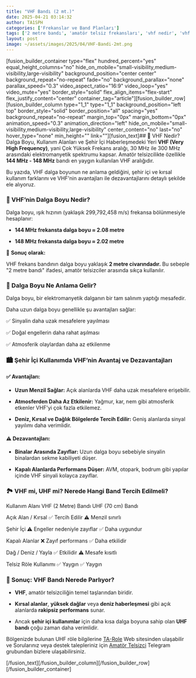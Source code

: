 ```yaml
---
title: "VHF Bandı (2 mt.)"
date: 2025-04-21 03:14:32
author: TA1SPH
categories: ['Frekanslar ve Band Planları']
tags: ['2 metre bandı', 'amatör telsiz frekansları', 'vhf nedir', 'vhf şehir içi kullanımı', 'vhf uhf farkı']
layout: post
image: ~/assets/images/2025/04/VHF-Bandi-2mt.png
---
```


[fusion_builder_container type="flex" hundred_percent="yes" equal_height_columns="no" hide_on_mobile="small-visibility,medium-visibility,large-visibility" background_position="center center" background_repeat="no-repeat" fade="no" background_parallax="none" parallax_speed="0.3" video_aspect_ratio="16:9" video_loop="yes" video_mute="yes" border_style="solid" flex_align_items="flex-start" flex_justify_content="center" container_tag="article"][fusion_builder_row][fusion_builder_column type="1_1" type="1_1" background_position="left top" border_style="solid" border_position="all" spacing="yes" background_repeat="no-repeat" margin_top="0px" margin_bottom="0px" animation_speed="0.3" animation_direction="left" hide_on_mobile="small-visibility,medium-visibility,large-visibility" center_content="no" last="no" hover_type="none" min_height="" link=""][fusion_text]## 📡 VHF Nedir? Dalga Boyu, Kullanım Alanları ve Şehir İçi Haberleşmedeki Yeri
**VHF (Very High Frequency)**, yani Çok Yüksek Frekans aralığı, 30 MHz ile 300 MHz arasındaki elektromanyetik spektrumu kapsar. Amatör telsizcilikte özellikle **144 MHz - 148 MHz** bandı en yaygın kullanılan VHF aralığıdır.

Bu yazıda, VHF dalga boyunun ne anlama geldiğini, şehir içi ve kırsal kullanım farklarını ve VHF'nin avantajları ile dezavantajlarını detaylı şekilde ele alıyoruz.

### 📏 VHF’nin Dalga Boyu Nedir?
Dalga boyu, ışık hızının (yaklaşık 299,792,458 m/s) frekansa bölünmesiyle hesaplanır:

- **144 MHz frekansta dalga boyu ≈ 2.08 metre**

- **148 MHz frekansta dalga boyu ≈ 2.02 metre**

🔹 **Sonuç olarak:**

VHF frekans bandının dalga boyu yaklaşık **2 metre civarındadır.** Bu sebeple "2 metre bandı" ifadesi, amatör telsizciler arasında sıkça kullanılır.

### 🌊 Dalga Boyu Ne Anlama Gelir?
Dalga boyu, bir elektromanyetik dalganın bir tam salınım yaptığı mesafedir.

Daha uzun dalga boyu genellikle şu avantajları sağlar:

✅ Sinyalin daha uzak mesafelere yayılması

✅ Doğal engellerin daha rahat aşılması

✅ Atmosferik olaylardan daha az etkilenme

### 🏙️ Şehir İçi Kullanımda VHF’nin Avantaj ve Dezavantajları
#### ✅ Avantajları:

- **Uzun Menzil Sağlar:** Açık alanlarda VHF daha uzak mesafelere erişebilir.

- **Atmosferden Daha Az Etkilenir:** Yağmur, kar, nem gibi atmosferik etkenler VHF'yi çok fazla etkilemez.

- **Deniz, Kırsal ve Dağlık Bölgelerde Tercih Edilir:** Geniş alanlarda sinyal yayılımı daha verimlidir.

#### ⚠️ Dezavantajları:

- **Binalar Arasında Zayıflar:** Uzun dalga boyu sebebiyle sinyalin binalardan sekme kabiliyeti düşer.

- **Kapalı Alanlarda Performans Düşer:** AVM, otopark, bodrum gibi yapılar içinde VHF sinyali kolayca zayıflar.

### 🏞️ VHF mi, UHF mi? Nerede Hangi Band Tercih Edilmeli?

Kullanım Alanı
VHF (2 Metre) Bandı
UHF (70 cm) Bandı

Açık Alan / Kırsal
✅ Tercih Edilir
⚠️ Menzil sınırlı

Şehir İçi
⚠️ Engeller nedeniyle zayıflar
✅ Daha uygundur

Kapalı Alanlar
❌ Zayıf performans
✅ Daha etkilidir

Dağ / Deniz / Yayla
✅ Etkilidir
⚠️ Mesafe kısıtlı

Telsiz Röle Kullanımı
✅ Yaygın
✅ Yaygın

### 📌 Sonuç: VHF Bandı Nerede Parlıyor?

- **VHF**, amatör telsizciliğin temel taşlarından biridir.

- **Kırsal alanlar**, **yüksek dağlar** veya **deniz haberleşmesi** gibi açık alanlarda **rakipsiz performans** sunar.

- Ancak **şehir içi kullanımlar** için daha kısa dalga boyuna sahip olan **UHF bandı** çoğu zaman daha verimlidir.

Bölgenizde bulunan UHF röle bilgilerine [TA-Role](https://ta-role.com/) Web sitesinden ulaşabilir ve Sorularınız veya destek talepleriniz için [Amatör Telsizci](https://t.me/amatortelsizci/1) Telegram grubundan bizlere ulaşabilirsiniz.

[/fusion_text][/fusion_builder_column][/fusion_builder_row][/fusion_builder_container]